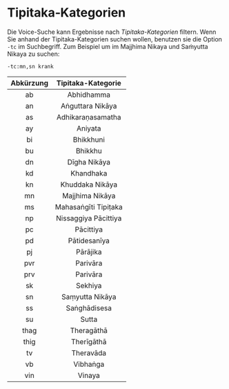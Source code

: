 # Tipitaka‐Kategorien
Die Voice-Suche kann Ergebnisse nach *Tipitaka-Kategorien* filtern. Wenn Sie anhand der Tipitaka-Kategorien suchen wollen, benutzen sie die Option `-tc` im Suchbegriff. Zum Beispiel um im Majjhima Nikaya und Saṁyutta Nikaya zu suchen:

```
-tc:mn,sn krank
```


| Abkürzung | Tipitaka-Kategorie |
| :-----: | :-----: |
| ab | Abhidhamma |
| an | Aṅguttara Nikāya |
| as | Adhikaraṇasamatha |
| ay | Aniyata |
| bi | Bhikkhuni |
| bu | Bhikkhu |
| dn | Dīgha Nikāya |
| kd | Khandhaka |
| kn | Khuddaka Nikāya |
| mn | Majjhima Nikāya |
| ms | Mahasaṅgīti Tipiṭaka |
| np | Nissaggiya Pācittiya |
| pc | Pācittiya |
| pd | Pātidesanīya |
| pj | Pārājika |
| pvr | Parivāra | 
| prv | Parivāra | 
| sk | Sekhiya |
| sn | Saṃyutta Nikāya |
| ss | Saṅghādisesa |
| su | Sutta |
| thag | Theragāthā |
| thig | Therīgāthā |
| tv | Theravāda |
| vb | Vibhaṅga |
| vin | Vinaya |
